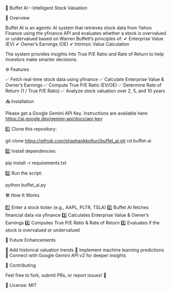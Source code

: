 📌 Buffet AI – Intelligent Stock Valuation

📖 Overview

Buffet AI is an agentic AI system that retrieves stock data from Yahoo Finance using the yfinance API and evaluates whether a stock is overvalued or undervalued based on Warren Buffett’s principles of:
✔ Enterprise Value (EV)
✔ Owner’s Earnings (OE)
✔ Intrinsic Value Calculation

The system provides insights into True P/E Ratio and Rate of Return to help investors make smarter decisions.

⚙️ Features

✅ Fetch real-time stock data using yfinance
✅ Calculate Enterprise Value & Owner’s Earnings
✅ Compute True P/E Ratio (EV/OE)
✅ Determine Rate of Return (1 / True P/E Ratio)
✅ Analyze stock valuation over 2, 5, and 10 years

📥 Installation

Please get a Google Gemini API Key. Instructions are available here: https://ai.google.dev/gemini-api/docs/api-key

1️⃣ Clone this repository:

git clone https://github.com/shashankkotturi/buffet_ai.git
cd buffet-ai

2️⃣ Install dependencies:

pip install -r requirements.txt

3️⃣ Run the script:

python buffet_ai.py

🛠️ How It Works

1️⃣ Enter a stock ticker (e.g., AAPL, PLTR, TSLA)
2️⃣ Buffet AI fetches financial data via yfinance
3️⃣ Calculates Enterprise Value & Owner’s Earnings
4️⃣ Computes True P/E Ratio & Rate of Return
5️⃣ Evaluates if the stock is overvalued or undervalued

📌 Future Enhancements

🔹 Add historical valuation trends
🔹 Implement machine learning predictions
🔹 Connect with Google Gemini API v2 for deeper insights

📩 Contributing

Feel free to fork, submit PRs, or report issues! 🚀

📂 License: MIT